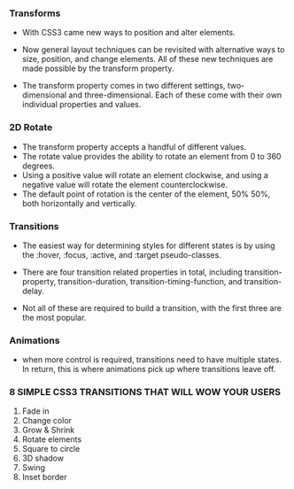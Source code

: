 ### Transforms

- With CSS3 came new ways to position and alter elements.
-  Now general layout techniques can be revisited with alternative ways to size, position, and change elements. All of these new techniques are made possible by the transform property.

- The transform property comes in two different settings, two-dimensional and three-dimensional. Each of these come with their own individual properties and values.

### 2D Rotate
- The transform property accepts a handful of different values. 
- The rotate value provides the ability to rotate an element from 0 to 360 degrees.
- Using a positive value will rotate an element clockwise, and using a negative value will rotate the element counterclockwise. 
- The default point of rotation is the center of the element, 50% 50%, both horizontally and vertically.

### Transitions
- The easiest way for determining styles for different states is by using the :hover, :focus, :active, and :target pseudo-classes.

- There are four transition related properties in total, including transition-property, transition-duration, transition-timing-function, and transition-delay.
- Not all of these are required to build a transition, with the first three are the most popular.
### Animations
- when more control is required, transitions need to have multiple states. In return, this is where animations pick up where transitions leave off.

### 8 SIMPLE CSS3 TRANSITIONS THAT WILL WOW YOUR USERS
 1. Fade in
 2. Change color
 3. Grow & Shrink
 4. Rotate elements
 5. Square to circle
 6. 3D shadow
 7. Swing
 8. Inset border